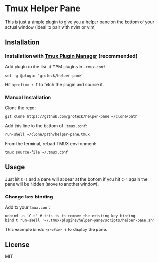 # Tmux Helper Pane
This is just a simple plugin to give you a helper pane on the bottom of your 
actual window (ideal to pair with nvim or vim)

## Installation

### Installation with [Tmux Plugin Manager](https://github.com/tmux-plugins/tpm) (recommended)

Add plugin to the list of TPM plugins in `.tmux.conf`:

```tmux
set -g @plugin 'groteck/helper-pane'
```

Hit `<prefix> + I` to fetch the plugin and source it.

### Manual Installation

Clone the repo:

```shell
git clone https://github.com/groteck/helper-pane ~/clone/path
```

Add this line to the bottom of `.tmux.conf`:

```tmux
run-shell ~/clone/path/helper-pane.tmux
```

From the terminal, reload TMUX environment:

```shell
tmux source-file ~/.tmux.conf
```

## Usage

Just hit `C-t` and a pane will appear at the bottom if you hit `C-t` again
the pane will be hidden (move to another window).

### Change key binding

Add to your `tmux.conf`:

```tmux
unbind -n 'C-t' # this is to remove the existing key binding
bind t run-shell '~/.tmux/plugins/helper-pane/scripts/helper-pane.sh'
```
This example binds `<prefix> t` to display the pane.

## License

MIT
